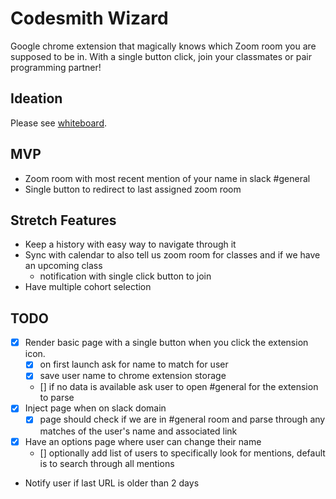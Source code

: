 # Codesmith Wizard

Google chrome extension that magically knows which Zoom room you are supposed to be in. With a single button click, join your classmates or pair programming partner!


## Ideation

Please see [whiteboard](https://excalidraw.com/#room=cc4452a38e19f8fc55c1,GjVzMaSKfVWgsb7c0NG6Lg).

## MVP
* Zoom room with most recent mention of your name in slack #general
* Single button to redirect to last assigned zoom room

## Stretch Features
* Keep a history with easy way to navigate through it
* Sync with calendar to also tell us zoom room for classes and if we have an upcoming class
    * notification with single click button to join
* Have multiple cohort selection

## TODO
* [x] Render basic page with a single button when you click the extension icon.
    * [x] on first launch ask for name to match for user
    * [x] save user name to chrome extension storage
    * [] if no data is available ask user to open #general for the extension to parse
* [x] Inject page when on slack domain
    * [x] page should check if we are in #general room and parse through any matches of the user's name and associated link
* [x] Have an options page where user can change their name
    * [] optionally add list of users to specifically look for mentions, default is to search through all mentions
* Notify user if last URL is older than 2 days
